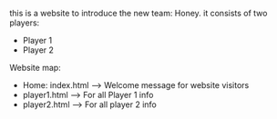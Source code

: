 this is a website to introduce the new team: Honey.
it consists of two players:
- Player 1
- Player 2

Website map:


- Home: index.html  --> Welcome message for website visitors
- player1.html  --> For all Player 1 info
- player2.html  --> For all player 2 info

